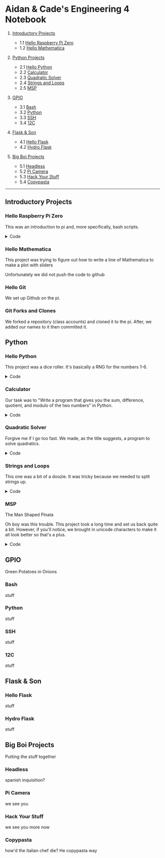 # Aidan & Cade's Engineering 4 Notebook

1) [Introductory Projects](https://github.com/ADaMiller14/Engineering_4_Notebook#raspberry-pi)
    - 1.1 [Hello Raspberry Pi Zero](https://github.com/ADaMiller14/Engineering_4_Notebook#hello-raspberry-pi-zero)
    - 1.2 [Hello Mathematica](https://github.com/ADaMiller14/Engineering_4_Notebook#hello-mathematica)
  
2) [Python Projects](https://github.com/ADaMiller14/Engineering_4_Notebook#python)
    - 2.1 [Hello Python](https://github.com/ADaMiller14/Engineering_4_Notebook#hello-python)
    - 2.2 [Calculator](https://github.com/ADaMiller14/Engineering_4_Notebook#calculator)
    - 2.3 [Quadratic Solver](https://github.com/ADaMiller14/Engineering_4_Notebook#quadratic-solver)
    - 2.4 [Strings and Loops](https://github.com/ADaMiller14/Engineering_4_Notebook#strings-and-loops)
    - 2.5 [MSP](https://github.com/ADaMiller14/Engineering_4_Notebook#hangman)

3) [GPIO](https://github.com/ADaMiller14/Engineering_4_Notebook#GPIO)
    - 3.1 [Bash](https://github.com/ADaMiller14/Engineering_4_Notebook#Bash)
    - 3.2 [Python](https://github.com/ADaMiller14/Engineering_4_Notebook#Python)
    - 3.3 [SSH](https://github.com/ADaMiller14/Engineering_4_Notebook#SSH)
    - 3.4 [12C](https://github.com/ADaMiller14/Engineering_4_Notebook#12C)
  
4) [Flask & Son](https://github.com/ADaMiller14/Engineering_4_Notebook#Flask-&-Son)
    - 4.1 [Hello Flask](https://github.com/ADaMiller14/Engineering_4_Notebook#Hello-Flask)
    - 4.2 [Hydro Flask](https://github.com/ADaMiller14/Engineering_4_Notebook#Hydro-Flask)

5) [Big Boi Projects](https://github.com/ADaMiller14/Engineering_4_Notebook#Big-Boi-Projects)
    - 5.1 [Headless](https://github.com/ADaMiller14/Engineering_4_Notebook#Headless)
    - 5.2 [Pi Camera](https://github.com/ADaMiller14/Engineering_4_Notebook#Pi-Camera)
    - 5.3 [Hack Your Stuff](https://github.com/ADaMiller14/Engineering_4_Notebook#Hack-Your-Stuff)
    - 5.4 [Copypasta](https://github.com/ADaMiller14/Engineering_4_Notebook#Copypasta)
___
## Introductory Projects
### Hello Raspberry Pi Zero
This was an introduction to pi and, more specifically, bash scripts.

<details>
<summary>Code</summary>
<br>
    <pre>
#!/bin/bash
str="Hello World!" #declares the string
for i in {1..10} #run the loop 10 times
done
</pre>
</details>

### Hello Mathematica
This project was trying to figure out how to write a line of Mathematica to make a plot with sliders

Unfortunately we did not push the code to github
### Hello Git
We set up Github on the pi.
### Git Forks and Clones
We forked a repository (class accounts) and cloned it to the pi. After, we added our names to it then committed it.
## Python
### Hello Python
This project was a dice roller. It's basically a RNG for the numbers 1-6.

<details>
<summary>Code</summary>
<br>
    <pre>
# Automatic Die Roller
# Written By Aidan Miller & Cade Young

import random
from random import randint

print ("Automatic D6 Roller")
print ("Press Enter to roll, press x to exit")

x = 0

while x == 0:
    if input() == "":
        r1 = random.randint(1,6)
        print((r1))
        print("Roll again?")
    if input() == "x":
        exit()
</pre>
</details>
</details>

### Calculator
Our task was to "Write a program that gives you the sum, difference, quotient, and modulo of the two numbers" in Python.

<details>
<summary>Code</summary>
<br>
    <pre>
# By Aidan & Cade
# Calculator

import time

def doMath(n1, n2, n3):
    if n2 == "+":
        return (int(n1) + int(n3))
    if n2 == "-":
        return (int(n1) - int(n3))
    if n2 == "*":
        return (int(n1) * int(n3))
    if n2 == "/":
        return (round(int(n1) / int(n3), 2))
    if n2 == "%":
        return (int(n1) % int(n3))
    else:
        return ("Error")

#----------------------------------------

m1 = 0
m2 = 0
m3 = 0

x = 0

print("Welcome to Calculator!")
time.sleep(1)

while x == 0:
    print("Write your equation, one part at a time")
    time.sleep(1)

    print("What is the first term?")
    m1 = input()

    print("What is the operation?")
    m2 = input()

    print("What is the second term?")
    m3 = input()

    print()
    time.sleep(1)
    print((m1) + " " + (m2) + " " + (m3) + " = " + str(doMath((m1), (m2), (m3))))
    print("")

    if doMath((m1), (m2), (m3)) == "Error":
        print("Goodbye")
        exit()
</pre>
</details>

### Quadratic Solver
Forgive me if I go too fast. We made, as the title suggests, a program to solve quadratics. 
<details>
<summary>Code</summary>
<br>
    <pre>
# By Aidan & Cade
# Quadratic Solver

import time
import math

def quadDis(a, b, c):

    roots = []
    
    d = (math.pow(int(b), 2) - (4 * int(a) * int(c)))
    
    if d < 0:
        return("No real roots")

    if int(a) == 0:
        return("Undefined")

    else:
        roots.append(((-int(b) + math.sqrt( math.pow(int(b), 2) - 4 * int(a) * int(c) )) / (2 * int(a))))
        roots.append(((-int(b) - math.sqrt( math.pow(int(b), 2) - 4 * int(a) * int(c) )) / (2 * int(a))))
        return(roots)

#-------------------------------------------------------

a = 0
b = 0
c = 0

x = 0

print("Quadratic Solver")

while x == 0:
    time.sleep(.5)
    print("Enter the coefficients for ax^2 + bx + c = 0")

    print("")
    print("a = ")
    a = input()
    time.sleep(.1)

    print("")
    print("b = ")
    b = input()
    time.sleep(.1)

    print("")
    print("c = ")
    c = input()
    time.sleep(.1)

    print("")
    if a == "1":
        print("x^2 + " + (b) + "x + " + (c) + " = 0")
    else:
        print((a) + "x^2 + " + (b) + "x + " + (c) + " = 0")
        
    print("x = " + str(quadDis((a), (b), (c))))

    print("")
</pre>
</details>

### Strings and Loops
This one was a bit of a doozie. It was tricky because we needed to split strings up.
<details>
<summary>Code</summary>
<br>
    <pre>
#By Cade & Aidan
#Sentence Writer

import time

i = 0

while i == 0:

    print("Type your sentence: ")

    text = input()

    wordArray = text.split()

    numWord = len(wordArray)

    for x in range(0, numWord):
        word = wordArray[x]
        numLetter = len(word)
        for y in range (0, numLetter):
            letter = word[y]
            print(letter)
        print("-")
    print(" ")
    i = 0
</pre>
</details>

### MSP 
The Man Shaped Pinata

Oh boy was this trouble. This project took a long time and set us back quite a bit. However, if you'll notice, we brought in unicode characters to  make it all look better so that's a plus.
<details>
<summary>Code</summary>
<br>
    <pre>
#By Aidan & Cade
#Hangman

def hangmanPrint(x):
    if int(x) == 0:
        print(u"\u2501" + u"\u2501" + u"\u2511")
        print("\n" * 6)
    if int(x) == 1:
        print(u"\u2501" + u"\u2501" + u"\u2511")
        print("  " + u"\u263A")
        print("\n" * 5)
    if int(x) == 2:
        print(u"\u2501" + u"\u2501" + u"\u2511")
        print("  " + u"\u263A")
        print("  |")
        print("\n" * 4)
    if int(x) == 3:
        print(u"\u2501" + u"\u2501" + u"\u2511")
        print("  " + u"\u263A")
        print(" /|")
        print("/")
        print("\n" * 3)
    if int(x) == 4:
        print(u"\u2501" + u"\u2501" + u"\u2511")
        print("  " + u"\u263A")
        print(" /|" + "\\" + "/")
        print("/")
        print("\n" * 3)
    if int(x) == 5:
        print(u"\u2501" + u"\u2501" + u"\u2511")
        print("  " + u"\u263A")
        print(" /|" + "\\" + "/")
        print("/ |")
        print("  " + u"\u039B")
        print("\n" * 2)
    if int(x) == 6:
        print(u"\u2501" + u"\u2501" + u"\u2511")
        print("  " + u"\u263A")
        print(" /|" + "\\" + "/")
        print("/ |")
        print("  " + u"\u039B")
        print(" " + "/" + " ")
        print("")
    if int(x) == 7:
        print(u"\u2501" + u"\u2501" + u"\u2511")
        print("  " + u"\u2639")
        print(" /|" + "\\" + "/")
        print("/ |")
        print("  " + u"\u039B")
        print(" " + "/" + " " + "\\")
        print("You lose!")
    if int(x) < 0 or int(x) > 7:
        print("Error: Bad Hangman Value")

#-------------------------------------

def hangmanCheck(w, g):
    if str(g) in str(w):
        return(0)
    else:
        return("1")
    
#-------------------------------------

def hangmanWord(w, a):
    guessArray.append(a)
    val = 0
    for x in listArray:
            if x not in guessArray:
                val = val + 1
    if val == 0:            
        print(w)
        print("Letters guessed:" + str(letterArray))
        print("Player 2 wins!")
        exit()
    else:
        for x in listArray:
            if x in guessArray:
                print(x + " ", end='')
            else:
                print(u"\u203F" + " ", end='')

#--------------------------------------

cutscene = 0
word = "0"
yn = "0"
guess = "0"
man = 0
letterArray = []
guessArray = [" "]
listArray = []
val = 0

print("Welcome to Hangman!")

while cutscene == 0:
    print("Player 1, what's your word?")
    word = input()
    word.lower()
    listArray.clear()
    for y in word:
        listArray.append(y)
    print("Your word is " + word + ", right? Write Y or N.")
    yn = input()
    if yn == "Y":
        cutscene = 1
    else:
        if yn == "N":
            print("Whoops")
        else:
            print("huh?")

while cutscene == 1:
    print("\n" * 40)
    hangmanPrint(man)
    hangmanWord(word, guess)
    print()
    print("Letters guessed:" + str(letterArray))
    if man == 7:
        print("Player 1 wins!")
        print("The word was " + word + "!")
        exit()
    if man < 7:
         print("Player 2, guess a letter")
    guess = input().lower()
    letterArray.append(str(guess))
    letterArray.sort()
    if hangmanCheck(word, guess) == "1":
        if man < 7:
            man = man + 1
            
</pre>
</details>

## GPIO 
Green Potatoes in Onions
### Bash
stuff
### Python
stuff
### SSH
stuff
### 12C
stuff
## Flask & Son
### Hello Flask
stuff
### Hydro Flask
stuff
## Big Boi Projects
Putting the stuff together
### Headless 
spanish inquisition?
### Pi Camera 
we see you
### Hack Your Stuff 
we see you more now
### Copypasta 
how'd the italian chef die? He copypasta way
